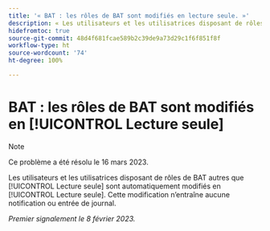 ```yaml
---
title: '« BAT : les rôles de BAT sont modifiés en lecture seule. »'
description: « Les utilisateurs et les utilisatrices disposant de rôles de BAT autres que lecture seule sont automatiquement modifiés en lecture seule. Cette modification n’entraîne aucune notification ou entrée de journal. »
hidefromtoc: true
source-git-commit: 48d4f681fcae589b2c39de9a73d29c1f6f851f8f
workflow-type: ht
source-wordcount: '74'
ht-degree: 100%

---
```



# BAT : les rôles de BAT sont modifiés en [!UICONTROL Lecture seule]

>[!NOTE]
>
>Ce problème a été résolu le 16 mars 2023.

Les utilisateurs et les utilisatrices disposant de rôles de BAT autres que [!UICONTROL Lecture seule] sont automatiquement modifiés en [!UICONTROL Lecture seule]. Cette modification n’entraîne aucune notification ou entrée de journal.

_Premier signalement le 8 février 2023._

